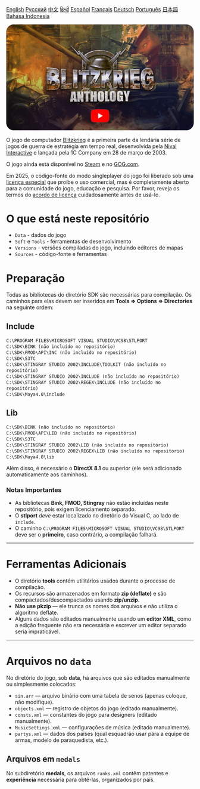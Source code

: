 [English](README_English.md)        [Русский](README.md)        [中文](README_Chinese.md)        [हिन्दी](README_Hindi.md)        [Español](README_Spanish.md)        [Français](README_French.md)        [Deutsch](README_German.md)        [Português](README_Portuguese.md)        [日本語](README_Japanese.md)        [Bahasa Indonesia](README_Indonesian.md)

[![Blitzkrieg Trailer](Blitzkrieg.png)](https://www.youtube.com/watch?v=zNxMvTcsJbk)

O jogo de computador [Blitzkrieg](https://wikipedia.org/wiki/Blitzkrieg_(video_game)) é a primeira parte da lendária série de jogos de guerra de estratégia em tempo real, desenvolvida pela [Nival Interactive](http://nival.com/) e lançada pela 1C Company em 28 de março de 2003.

O jogo ainda está disponível no [Steam](https://store.steampowered.com/app/313480/Blitzkrieg_Anthology/) e no [GOG.com](https://www.gog.com/en/game/blitzkrieg_anthology).

Em 2025, o código-fonte do modo singleplayer do jogo foi liberado sob uma [licença especial](LICENSE.md) que proíbe o uso comercial, mas é completamente aberto para a comunidade do jogo, educação e pesquisa. Por favor, reveja os termos do [acordo de licença](LICENSE.md) cuidadosamente antes de usá-lo.

# O que está neste repositório
- `Data` - dados do jogo
- `Soft` e `Tools` - ferramentas de desenvolvimento
- `Versions` - versões compiladas do jogo, incluindo editores de mapas
- `Sources` - código-fonte e ferramentas

# Preparação

Todas as bibliotecas do diretório SDK são necessárias para compilação. Os caminhos para elas devem ser inseridos em **Tools => Options => Directories** na seguinte ordem:

## Include
```
C:\PROGRAM FILES\MICROSOFT VISUAL STUDIO\VC98\STLPORT
C:\SDK\BINK (não incluído no repositório)
C:\SDK\FMOD\API\INC (não incluído no repositório)
C:\SDK\S3TC
C:\SDK\STINGRAY STUDIO 2002\INCLUDE\TOOLKIT (não incluído no repositório)
C:\SDK\STINGRAY STUDIO 2002\INCLUDE (não incluído no repositório)
C:\SDK\STINGRAY STUDIO 2002\REGEX\INCLUDE (não incluído no repositório)
C:\SDK\Maya4.0\include
```

## Lib
```
C:\SDK\BINK (não incluído no repositório)
C:\SDK\FMOD\API\LIB (não incluído no repositório)
C:\SDK\S3TC
C:\SDK\STINGRAY STUDIO 2002\LIB (não incluído no repositório)
C:\SDK\STINGRAY STUDIO 2002\REGEX\LIB (não incluído no repositório)
C:\SDK\Maya4.0\lib
```

Além disso, é necessário o **DirectX 8.1** ou superior (ele será adicionado automaticamente aos caminhos).

### Notas Importantes

- As bibliotecas **Bink, FMOD, Stingray** não estão incluídas neste repositório, pois exigem licenciamento separado.
- O **stlport** *deve* estar localizado no diretório do Visual C, ao lado de `include`.
- O caminho `C:\PROGRAM FILES\MICROSOFT VISUAL STUDIO\VC98\STLPORT` deve ser o **primeiro**, caso contrário, a compilação falhará.

---

# Ferramentas Adicionais

- O diretório **tools** contém utilitários usados durante o processo de compilação.
- Os recursos são armazenados em formato **zip (deflate)** e são compactados/descompactados usando **zip/unzip**.
- **Não use pkzip** — ele trunca os nomes dos arquivos e não utiliza o algoritmo deflate.
- Alguns dados são editados manualmente usando um **editor XML**, como a edição frequente não era necessária e escrever um editor separado seria impraticável.

---

# Arquivos no `data`

No diretório do jogo, sob **data**, há arquivos que são editados manualmente ou simplesmente colocados:

- `sin.arr` — arquivo binário com uma tabela de senos (apenas coloque, não modifique).
- `objects.xml` — registro de objetos do jogo (editado manualmente).
- `consts.xml` — constantes do jogo para designers (editado manualmente).
- `MusicSettings.xml` — configurações de música (editado manualmente).
- `partys.xml` — dados dos países (qual esquadrão usar para a equipe de armas, modelo de paraquedista, etc.).

## Arquivos em `medals`

No subdiretório **medals**, os arquivos `ranks.xml` contêm patentes e **experiência** necessária para obtê-las, organizados por país.
